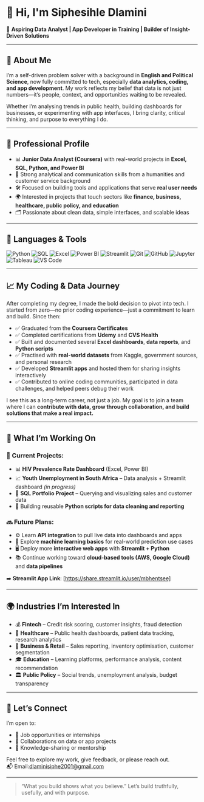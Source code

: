 
# 👋 Hi, I'm Siphesihle Dlamini

🎯 **Aspiring Data Analyst | App Developer in Training | Builder of Insight-Driven Solutions**

---

## 🧠 About Me

I’m a self-driven problem solver with a background in **English and Political Science**, now fully committed to tech, especially **data analytics, coding, and app development**. My work reflects my belief that data is not just numbers—it’s people, context, and opportunities waiting to be revealed.

Whether I’m analysing trends in public health, building dashboards for businesses, or experimenting with app interfaces, I bring clarity, critical thinking, and purpose to everything I do.

---

## 💼 Professional Profile

- 📊 **Junior Data Analyst (Coursera)** with real-world projects in **Excel, SQL, Python, and Power BI**
- 🧠 Strong analytical and communication skills from a humanities and customer service background
- 🛠️ Focused on building tools and applications that serve **real user needs**
- 🌍 Interested in projects that touch sectors like **finance, business, healthcare, public policy, and education**
- 🗂️ Passionate about clean data, simple interfaces, and scalable ideas

---

## 🔧 Languages & Tools

![Python](https://img.shields.io/badge/Python-3776AB?style=flat&logo=python&logoColor=white)
![SQL](https://img.shields.io/badge/SQL-4479A1?style=flat&logo=postgresql&logoColor=white)
![Excel](https://img.shields.io/badge/Excel-217346?style=flat&logo=microsoft-excel&logoColor=white)
![Power BI](https://img.shields.io/badge/Power_BI-F2C811?style=flat&logo=powerbi&logoColor=black)
![Streamlit](https://img.shields.io/badge/Streamlit-FF4B4B?style=flat&logo=streamlit&logoColor=white)
![Git](https://img.shields.io/badge/Git-F05032?style=flat&logo=git&logoColor=white)
![GitHub](https://img.shields.io/badge/GitHub-181717?style=flat&logo=github&logoColor=white)
![Jupyter](https://img.shields.io/badge/Jupyter-F37626?style=flat&logo=jupyter&logoColor=white)
![Tableau](https://img.shields.io/badge/Tableau-E97627?style=flat&logo=tableau&logoColor=white)
![VS Code](https://img.shields.io/badge/VS_Code-007ACC?style=flat&logo=visual-studio-code&logoColor=white)

---

## 📈 My Coding & Data Journey

After completing my degree, I made the bold decision to pivot into tech. I started from zero—no prior coding experience—just a commitment to learn and build. Since then:

- ✅ Graduated from the **Coursera Certificates**
- ✅ Completed certifications from **Udemy** and **CVS Health**
- ✅ Built and documented several **Excel dashboards**, **data reports**, and **Python scripts**
- ✅ Practised with **real-world datasets** from Kaggle, government sources, and personal research
- ✅ Developed **Streamlit apps** and hosted them for sharing insights interactively
- ✅ Contributed to online coding communities, participated in data challenges, and helped peers debug their work

I see this as a long-term career, not just a job. My goal is to join a team where I can **contribute with data, grow through collaboration, and build solutions that make a real impact.**

---

## 🚀 What I’m Working On

### 🔧 Current Projects:
- 📊 **HIV Prevalence Rate Dashboard** (Excel, Power BI)
- 📈 **Youth Unemployment in South Africa** – Data analysis + Streamlit dashboard *(in progress)*
- 📂 **SQL Portfolio Project** – Querying and visualizing sales and customer data
- 🔎 Building reusable **Python scripts for data cleaning and reporting**

### 🔜 Future Plans:
- ⚙️ Learn **API integration** to pull live data into dashboards and apps
- 🧠 Explore **machine learning basics** for real-world prediction use cases
- 🖥️ Deploy more **interactive web apps** with **Streamlit + Python**
- 📚 Continue working toward **cloud-based tools (AWS, Google Cloud)** and **data pipelines**

➡️ **Streamlit App Link**: [https://share.streamlit.io/user/mbhentsee]

---

## 🌍 Industries I’m Interested In

- 💰 **Fintech** – Credit risk scoring, customer insights, fraud detection
- 🏥 **Healthcare** – Public health dashboards, patient data tracking, research analytics
- 🧾 **Business & Retail** – Sales reporting, inventory optimisation, customer segmentation
- 🎓 **Education** – Learning platforms, performance analysis, content recommendation
- 🏛️ **Public Policy** – Social trends, unemployment analysis, budget transparency

---

## 🤝 Let’s Connect

I’m open to:
- 💼 Job opportunities or internships
- 🤝 Collaborations on data or app projects
- 🧠 Knowledge-sharing or mentorship

Feel free to explore my work, give feedback, or please reach out.  
📬 Email:dlaminisiphe2001@gmail.com

---

> “What you build shows what you believe.” Let’s build truthfully, usefully, and with purpose.


